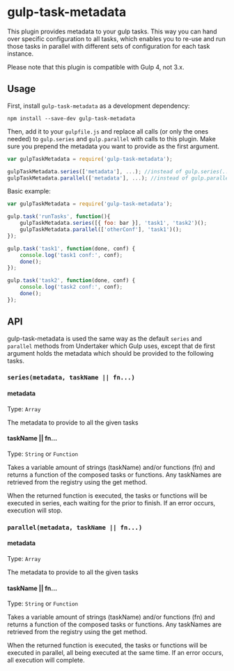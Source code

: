 # gulp-task-metadata

This plugin provides metadata to your gulp tasks. This way you can hand over specific configuration to all tasks, which enables you to re-use and run those tasks in parallel with different sets of configuration for each task instance.

Please note that this plugin is compatible with Gulp 4, not 3.x.

## Usage

First, install `gulp-task-metadata` as a development dependency:

```shell
npm install --save-dev gulp-task-metadata
```
Then, add it to your `gulpfile.js` and replace all calls (or only the ones needed) to `gulp.series` and `gulp.parallel` with calls to this plugin. Make sure you prepend the metadata you want to provide as the first argument.

```javascript
var gulpTaskMetadata = require('gulp-task-metadata');

gulpTaskMetadata.series(['metadata'], ...); //instead of gulp.series(...)
gulpTaskMetadata.parallel(['metadata'], ...); //instead of gulp.parallel(...)
```

Basic example:
```javascript
var gulpTaskMetadata = require('gulp-task-metadata');

gulp.task('runTasks', function(){
    gulpTaskMetadata.series([{ foo: bar }], 'task1', 'task2')();
    gulpTaskMetadata.parallel(['otherConf'], 'task1')();
});

gulp.task('task1', function(done, conf) {
    console.log('task1 conf:', conf);
    done();
});

gulp.task('task2', function(done, conf) {
    console.log('task2 conf:', conf);
    done();
});
```

## API

gulp-task-metadata is used the same way as the default `series` and `parallel` methods from Undertaker which Gulp uses, except that de first argument holds the metadata which should be provided to the following tasks.

### `series(metadata, taskName || fn...)`

#### metadata
Type: `Array`

The metadata to provide to all the given tasks

#### taskName || fn...
Type: `String` or `Function`

Takes a variable amount of strings (taskName) and/or functions (fn) and returns a function of the composed tasks or functions. Any taskNames are retrieved from the registry using the get method.

When the returned function is executed, the tasks or functions will be executed in series, each waiting for the prior to finish. If an error occurs, execution will stop.

### `parallel(metadata, taskName || fn...)`

#### metadata
Type: `Array`

The metadata to provide to all the given tasks

#### taskName || fn...
Type: `String` or `Function`

Takes a variable amount of strings (taskName) and/or functions (fn) and returns a function of the composed tasks or functions. Any taskNames are retrieved from the registry using the get method.

When the returned function is executed, the tasks or functions will be executed in parallel, all being executed at the same time. If an error occurs, all execution will complete.
